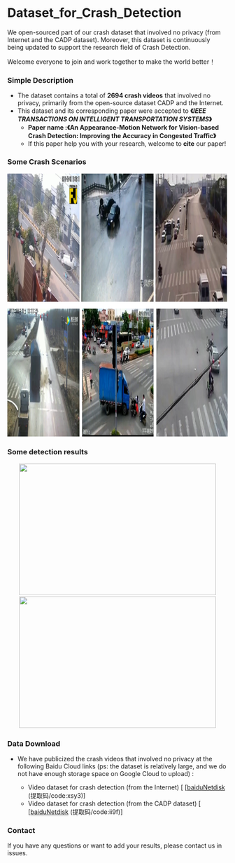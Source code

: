 # Dataset_for_Crash_Detection

We open-sourced part of our crash dataset that involved no privacy (from Internet and the CADP dataset). Moreover, this dataset is continuously being updated to support the research field of Crash Detection.

Welcome everyone to join and work together to make the world better！

### Simple Description

- The  dataset contains a total of **2694 crash videos**  that involved no privacy, primarily from the open-source dataset CADP and the Internet.
- This dataset and its corresponding paper were accepted to **《*IEEE TRANSACTIONS ON INTELLIGENT TRANSPORTATION SYSTEMS*》**
  - **Paper name :《An Appearance-Motion Network for Vision-based Crash Detection: Improving the Accuracy in Congested Traffic》**
  - If this paper help you with your research, welcome to **cite** our paper!

### Some Crash Scenarios

<img  width="900" height="600" src="./images/demo.png"/>


### Some detection results

<div align=center><img width="450" height="300" src="./images/1.gif"/>
  <img width="450" height="300" src="./images/2.gif"/></div>



### Data Download

- We have publicized the crash videos that involved no privacy at the following Baidu Cloud links (ps: the dataset is relatively large, and we do not have enough storage space on Google Cloud to upload) :

  - Video dataset for crash detection (from the Internet) [ [[baiduNetdisk](https://pan.baidu.com/s/1Wz5DqcjIgp1XQiqGR1uBkA
    ) (提取码/code:xsy3)]
  - Video dataset for crash detection  (from the CADP dataset) [ [[baiduNetdisk](https://pan.baidu.com/s/1qYHz3hF_XhBlqEK5ocZX7A
    ) (提取码/code:ii9f)]



### Contact 

If you have any questions or want to add your results, please contact us in issues.
